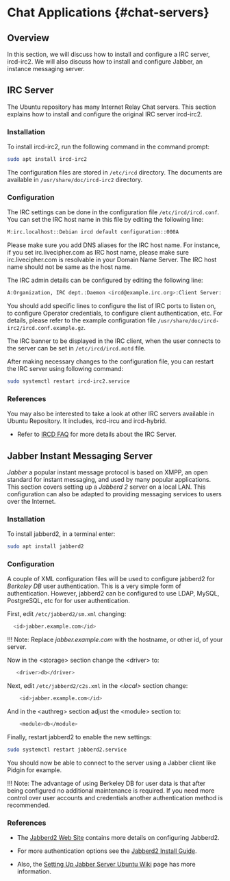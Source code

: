 # Chat Applications {#chat-servers}

## Overview 
In this section, we will discuss how to install and configure a IRC server,
ircd-irc2. We will also discuss how to install and configure Jabber, an
instance messaging server.

## IRC Server
The Ubuntu repository has many Internet Relay Chat servers. This section
explains how to install and configure the original IRC server ircd-irc2.

### Installation 
To install ircd-irc2, run the following command in the command prompt:

```bash
sudo apt install ircd-irc2
```

The configuration files are stored in `/etc/ircd` directory. The documents are
available in `/usr/share/doc/ircd-irc2` directory.

### Configuration 
The IRC settings can be done in the configuration file `/etc/ircd/ircd.conf`.
You can set the IRC host name in this file by editing the following line:

```bash
M:irc.localhost::Debian ircd default configuration::000A
```

Please make sure you add DNS aliases for the IRC host name. For instance, if
you set irc.livecipher.com as IRC host name, please make sure
irc.livecipher.com is resolvable in your Domain Name Server. The IRC host name
should not be same as the host name.

The IRC admin details can be configured by editing the following line:

```bash
A:Organization, IRC dept.:Daemon <ircd@example.irc.org>:Client Server::IRCnet:
```

You should add specific lines to configure the list of IRC ports to listen on,
to configure Operator credentials, to configure client authentication, etc.
For details, please refer to the example configuration file
`/usr/share/doc/ircd-irc2/ircd.conf.example.gz`.

The IRC banner to be displayed in the IRC client, when the user connects to
the server can be set in `/etc/ircd/ircd.motd` file.

After making necessary changes to the configuration file, you can restart the
IRC server using following command:

```bash
sudo systemctl restart ircd-irc2.service
```

### References 
You may also be interested to take a look at other IRC servers available in
Ubuntu Repository. It includes, ircd-ircu and ircd-hybrid.

-   Refer to [IRCD FAQ] for more details about the IRC Server.

## Jabber Instant Messaging Server 
*Jabber* a popular instant message protocol is based on XMPP, an open standard
for instant messaging, and used by many popular applications. This section
covers setting up a *Jabberd 2* server on a local LAN. This configuration can
also be adapted to providing messaging services to users over the Internet.

### Installation 
To install jabberd2, in a terminal enter:

```bash
sudo apt install jabberd2
```

### Configuration 
A couple of XML configuration files will be used to configure jabberd2 for
*Berkeley DB* user authentication. This is a very simple form of
authentication. However, jabberd2 can be configured to use LDAP, MySQL,
PostgreSQL, etc for for user authentication.

First, edit `/etc/jabberd2/sm.xml` changing:

```bash
  <id>jabber.example.com</id>
```

!!! Note: Replace *jabber.example.com* with the hostname, or other id, of your server.

Now in the &lt;storage&gt; section change the &lt;driver&gt; to:

```bash
   <driver>db</driver>
```

Next, edit `/etc/jabberd2/c2s.xml` in the *&lt;local&gt;* section change:

```bash
    <id>jabber.example.com</id>
```

And in the &lt;authreg&gt; section adjust the &lt;module&gt; section to:

```bash
    <module>db</module>
```

Finally, restart jabberd2 to enable the new settings:

```bash
sudo systemctl restart jabberd2.service
```

You should now be able to connect to the server using a Jabber client like
Pidgin for example.

!!! Note: The advantage of using Berkeley DB for user data is that after being
configured no additional maintenance is required. If you need more control
over user accounts and credentials another authentication method is
recommended.

### References 
-   The [Jabberd2 Web Site] contains more details on configuring Jabberd2.

-   For more authentication options see the [Jabberd2 Install Guide].

-   Also, the [Setting Up Jabber Server Ubuntu Wiki] page has
    more information.

  [IRCD FAQ]: http://www.irc.org/tech_docs/ircnet/faq.html
  [Jabberd2 Web Site]: http://codex.xiaoka.com/wiki/jabberd2:start
  [Jabberd2 Install Guide]: http://www.jabberdoc.org/
  [Setting Up Jabber Server Ubuntu Wiki]: https://help.ubuntu.com/community/SettingUpJabberServer
